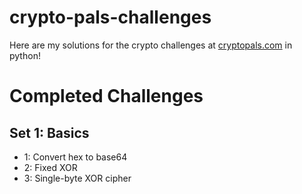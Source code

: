 # crypto-pals-challenges
Here are my solutions for the crypto challenges at [cryptopals.com](https://cryptopals.com/) in python!

# Completed Challenges
## Set 1: Basics
- 1: Convert hex to base64
- 2: Fixed XOR
- 3: Single-byte XOR cipher
